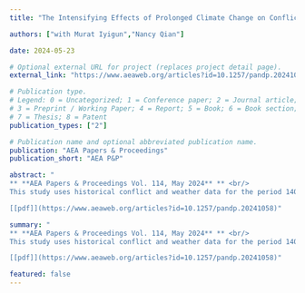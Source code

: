 ```yaml
---
title: "The Intensifying Effects of Prolonged Climate Change on Conflict, 1400-1900 CE"

authors: ["with Murat Iyigun","Nancy Qian"]

date: 2024-05-23

# Optional external URL for project (replaces project detail page).
external_link: "https://www.aeaweb.org/articles?id=10.1257/pandp.20241058"

# Publication type.
# Legend: 0 = Uncategorized; 1 = Conference paper; 2 = Journal article;
# 3 = Preprint / Working Paper; 4 = Report; 5 = Book; 6 = Book section;
# 7 = Thesis; 8 = Patent
publication_types: ["2"]

# Publication name and optional abbreviated publication name.
publication: "AEA Papers & Proceedings"
publication_short: "AEA P&P"

abstract: "
** **AEA Papers & Proceedings Vol. 114, May 2024** ** <br/>
This study uses historical conflict and weather data for the period 1400–1900 CE to investigate the long-run effects of climate change on political instability in a context that suffered extensive cooling. The results show that temperature changes have little effect on conflict if they are isolated events but that consecutive periods of cooling are associated with increased conflict. This is consistent with the conventional wisdom that societies and economies are able to adapt to a certain amount of environmental change. But if climate change is prolonged, then the disruptions they cause can cumulate and lead to political instability. <br/>

[[pdf]](https://www.aeaweb.org/articles?id=10.1257/pandp.20241058)"

summary: "
** **AEA Papers & Proceedings Vol. 114, May 2024** ** <br/>
This study uses historical conflict and weather data for the period 1400–1900 CE to investigate the long-run effects of climate change on political instability in a context that suffered extensive cooling. The results show that temperature changes have little effect on conflict if they are isolated events but that consecutive periods of cooling are associated with increased conflict. This is consistent with the conventional wisdom that societies and economies are able to adapt to a certain amount of environmental change. But if climate change is prolonged, then the disruptions they cause can cumulate and lead to political instability. <br/>

[[pdf]](https://www.aeaweb.org/articles?id=10.1257/pandp.20241058)"

featured: false
---
```

